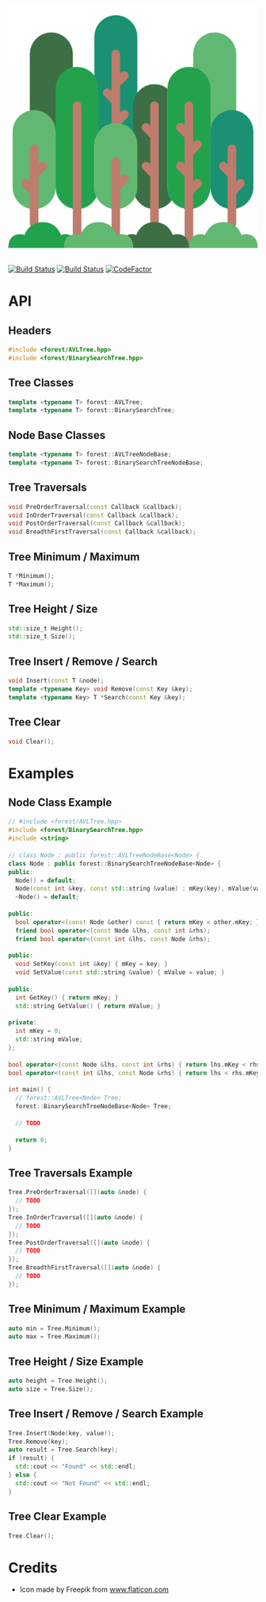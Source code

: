 ![Logo](logo.png)

[![Build Status](https://ci.appveyor.com/api/projects/status/8e5jutnq0a8b458f/branch/master?svg=true)](https://ci.appveyor.com/project/xorz57/forest/branch/master)
[![Build Status](https://travis-ci.org/xorz57/forest.svg?branch=master)](https://travis-ci.org/xorz57/forest)
[![CodeFactor](https://www.codefactor.io/repository/github/xorz57/forest/badge/master)](https://www.codefactor.io/repository/github/xorz57/forest/overview/master)

# API

## Headers

```cpp
#include <forest/AVLTree.hpp>
#include <forest/BinarySearchTree.hpp>
```

## Tree Classes

```cpp
template <typename T> forest::AVLTree;
template <typename T> forest::BinarySearchTree;
```

## Node Base Classes

```cpp
template <typename T> forest::AVLTreeNodeBase;
template <typename T> forest::BinarySearchTreeNodeBase;
```

## Tree Traversals

```cpp
void PreOrderTraversal(const Callback &callback);
void InOrderTraversal(const Callback &callback);
void PostOrderTraversal(const Callback &callback);
void BreadthFirstTraversal(const Callback &callback);
```

## Tree Minimum / Maximum

```cpp
T *Minimum();
T *Maximum();
```

## Tree Height / Size

```cpp
std::size_t Height();
std::size_t Size();
```

## Tree Insert / Remove / Search
```cpp
void Insert(const T &node);
template <typename Key> void Remove(const Key &key);
template <typename Key> T *Search(const Key &key);
```

## Tree Clear
```cpp
void Clear();
```

# Examples

## Node Class Example

```cpp
// #include <forest/AVLTree.hpp>
#include <forest/BinarySearchTree.hpp>
#include <string>

// class Node : public forest::AVLTreeNodeBase<Node> {
class Node : public forest::BinarySearchTreeNodeBase<Node> {
public:
  Node() = default;
  Node(const int &key, const std::string &value) : mKey(key), mValue(value){};
  ~Node() = default;

public:
  bool operator<(const Node &other) const { return mKey < other.mKey; }
  friend bool operator<(const Node &lhs, const int &rhs);
  friend bool operator<(const int &lhs, const Node &rhs);

public:
  void SetKey(const int &key) { mKey = key; }
  void SetValue(const std::string &value) { mValue = value; }

public:
  int GetKey() { return mKey; }
  std::string GetValue() { return mValue; }

private:
  int mKey = 0;
  std::string mValue;
};

bool operator<(const Node &lhs, const int &rhs) { return lhs.mKey < rhs; }
bool operator<(const int &lhs, const Node &rhs) { return lhs < rhs.mKey; }

int main() {
  // forest::AVLTree<Node> Tree;
  forest::BinarySearchTreeNodeBase<Node> Tree;

  // TODO

  return 0;
}
```

## Tree Traversals Example

```cpp
Tree.PreOrderTraversal([](auto &node) {
  // TODO
});
Tree.InOrderTraversal([](auto &node) {
  // TODO
});
Tree.PostOrderTraversal([](auto &node) {
  // TODO
});
Tree.BreadthFirstTraversal([](auto &node) {
  // TODO
});
```

## Tree Minimum / Maximum Example

```cpp
auto min = Tree.Minimum();
auto max = Tree.Maximum();
```

## Tree Height / Size Example

```cpp
auto height = Tree.Height();
auto size = Tree.Size();
```

## Tree Insert / Remove / Search Example

```cpp
Tree.Insert(Node(key, value));
Tree.Remove(key);
auto result = Tree.Search(key);
if (result) {
  std::cout << "Found" << std::endl;
} else {
  std::cout << "Not Found" << std::endl;
}
```

## Tree Clear Example

```cpp
Tree.Clear();
```

# Credits

- Icon made by Freepik from www.flaticon.com
